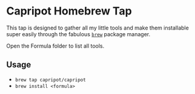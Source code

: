 # Capripot Homebrew Tap

This tap is designed to gather all my little tools
and make them installable super easily through the fabulous
[`brew`](https://brew.sh) package manager.

Open the Formula folder to list all tools.

## Usage

- `brew tap capripot/capripot`
- `brew install <formula>`
